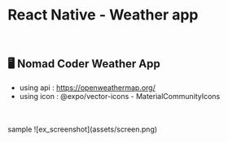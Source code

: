 # React Native - Weather app

<br/>

## :desktop_computer: Nomad Coder Weather App
- using api :  https://openweathermap.org/
- using icon : @expo/vector-icons - MaterialCommunityIcons
<br/>
<br/>
sample
![ex_screenshot](assets/screen.png)